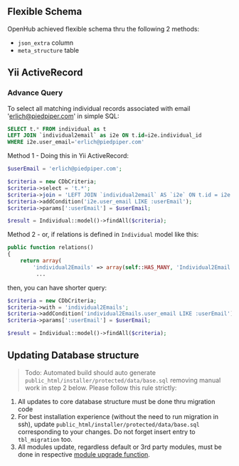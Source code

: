 ## Flexible Schema
OpenHub achieved flexible schema thru the following 2 methods:
  * `json_extra` column
  * `meta_structure` table

## Yii ActiveRecord
### Advance Query

To select all matching individual records associated with email 'erlich@piedpiper.com' in simple SQL:

``` sql
SELECT t.* FROM individual as t 
LEFT JOIN `individual2email` as i2e ON t.id=i2e.individual_id 
WHERE i2e.user_email='erlich@piedpiper.com'
```

Method 1 - Doing this in Yii ActiveRecord:

``` php
$userEmail = 'erlich@piedpiper.com';

$criteria = new CDbCriteria;
$criteria->select = 't.*';
$criteria->join = 'LEFT JOIN `individual2email` AS `i2e` ON t.id = i2e.individual_id';
$criteria->addCondition('i2e.user_email LIKE :userEmail');
$criteria->params[':userEmail'] = $userEmail;

$result = Individual::model()->findAll($criteria);
```

Method 2 - or, if relations is defined in `Individual` model like this:
``` php
public function relations()
{
    return array(
        'individual2Emails' => array(self::HAS_MANY, 'Individual2Email', 'individual_id'),
         ...
```

then, you can have shorter query:
```php
$criteria = new CDbCriteria;
$criteria->with = 'individual2Emails';
$criteria->addCondition('individual2Emails.user_email LIKE :userEmail');
$criteria->params[':userEmail'] = $userEmail;

$result = Individual::model()->findAll($criteria);
```

## Updating Database structure
> Todo: Automated build should auto generate `public_html/installer/protected/data/base.sql` removing manual work in step 2 below.
Please follow this rule strictly:
1. All updates to core database structure must be done thru migration code
2. For best installation experience (without the need to run migration in ssh), update `public_html/installer/protected/data/base.sql` corresponding to your changes. Do not forget insert entry to `tbl_migration`  too.
3. All modules update, regardless default or 3rd party modules, must be done in respective [module upgrade function](Module-Install-&-Upgrade).